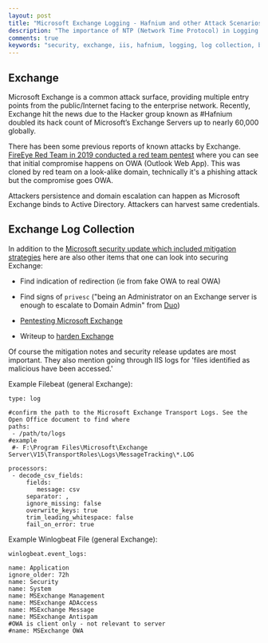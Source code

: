 ```yaml
---
layout: post
title: "Microsoft Exchange Logging - Hafnium and other Attack Scenarios"
description: "The importance of NTP (Network Time Protocol) in Logging and Auditing"
comments: true
keywords: "security, exchange, iis, hafnium, logging, log collection, blueteam"
---
```


## Exchange

Microsoft Exchange is a common attack surface, providing multiple entry points from the public/Internet facing to the enterprise network. Recently, Exchange hit the news due to the Hacker group known as #Hafnium doubled its hack count of Microsoft’s Exchange Servers up to nearly 60,000 globally.

There has been some previous reports of known attacks by Exchange. [FireEye Red Team in 2019 conducted a red team pentest](https://www.fireeye.com/blog/threat-research/2019/04/finding-weaknesses-before-the-attackers-do.html) where you can see that initial compromise happens on OWA (Outlook Web App). This was cloned by red team on a look-alike domain, technically it's a phishing attack but the compromise goes OWA.

Attackers persistence and domain escalation can happen as Microsoft Exchange binds to Active Directory. Attackers can harvest same credentials.

## Exchange Log Collection

In addition to the [Microsoft security update which included mitigation strategies](https://msrc-blog.microsoft.com/2021/03/02/multiple-security-updates-released-for-exchange-server/) here are also other items that one can look into securing Exchange:

* Find indication of redirection (ie from fake OWA to real OWA)

* Find signs of `privesc` ("being an Administrator on an Exchange server is enough to escalate to Domain Admin" from [Duo](https://duo.com/decipher/microsoft-exchange-users-get-admin-rights-in-privilege-escalation-attack))

* [Pentesting Microsoft Exchange](https://securityonline.info/exchange-ad-privesc-exchange-privilege-escalations-to-active-directory/)

* Writeup to [harden Exchange](https://pentestlaboratories.com/2019/09/23/microsoft-exchange-preventing-cyber-attacks/)

Of course the mitigation notes and security release updates are most important. They also mention going through IIS logs for 'files identified as malicious have been accessed.'


Example Filebeat (general Exchange):

```
type: log

#confirm the path to the Microsoft Exchange Transport Logs. See the Open Office document to find where
paths:
 - /path/to/logs
#example
 #- F:\Program Files\Microsoft\Exchange Server\V15\TransportRoles\Logs\MessageTracking\*.LOG

processors:
 - decode_csv_fields:
     fields:
        message: csv
     separator: ,
     ignore_missing: false
     overwrite_keys: true
     trim_leading_whitespace: false
     fail_on_error: true
```

Example Winlogbeat File (general Exchange):

```
winlogbeat.event_logs:

name: Application
ignore_older: 72h
name: Security
name: System
name: MSExchange Management
name: MSExchange ADAccess
name: MSExchange Message
name: MSExchange Antispam
#OWA is client only - not relevant to server
#name: MSExchange OWA
```
